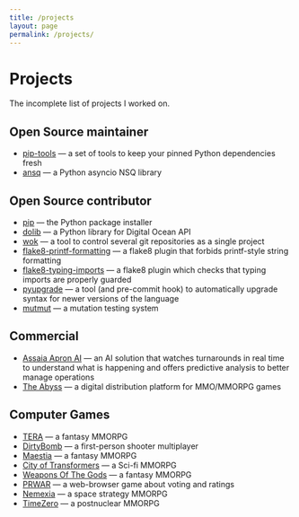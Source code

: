 ```yaml
---
title: /projects
layout: page
permalink: /projects/
---
```


# Projects

The incomplete list of projects I worked on.

## Open Source maintainer

- [pip-tools](https://github.com/jazzband/pip-tools) — a set of tools to keep your pinned Python dependencies fresh
- [ansq](https://github.com/list-family/ansq) — a Python asyncio NSQ library

## Open Source contributor

- [pip](https://github.com/pypa/pip) — the Python package installer
- [dolib](https://github.com/geraxe/dolib) — a Python library for Digital Ocean API
- [wok](https://github.com/lig/wok) — a tool to control several git repositories as a single project
- [flake8-printf-formatting](https://github.com/atugushev/flake8-printf-formatting) — a flake8 plugin that forbids printf-style string formatting
- [flake8-typing-imports](https://github.com/asottile/flake8-typing-imports) — a flake8 plugin which checks that typing imports are properly guarded
- [pyupgrade](https://github.com/asottile/pyupgrade) — a tool (and pre-commit hook) to automatically upgrade syntax for newer versions of the language
- [mutmut](https://github.com/boxed/mutmut) — a mutation testing system

## Commercial

- [Assaia Apron AI](https://assaia.com) — an AI solution that watches turnarounds in real time to understand what is happening and offers predictive analysis to better manage operations
- [The Abyss](https://theabyss.com) — a digital distribution platform for MMO/MMORPG games


## Computer Games

- [TERA](https://en.wikipedia.org/wiki/TERA_(video_game)) — a fantasy MMORPG
- [DirtyBomb](https://en.wikipedia.org/wiki/Dirty_Bomb_(video_game)) — a first-person shooter multiplayer
- [Maestia](https://web.archive.org/web/20120512012817/http://www.maestia.ru/) — a fantasy MMORPG
- [City of Transformers](https://web.archive.org/web/20120420171655/http://www.ctgame.ru/) — a Sci-fi MMORPG
- [Weapons Of The Gods](https://web.archive.org/web/20120503015853/http://www.wgods.ru/) — a fantasy MMORPG
- [PRWAR](https://web.archive.org/web/20120906032306/http://www.prwar.ru/) — a web-browser game about voting and ratings
- [Nemexia](https://en.wikipedia.org/wiki/Nemexia_(video_game)) — a space strategy MMORPG
- [TimeZero](https://ru.wikipedia.org/wiki/TimeZero) — a postnuclear MMORPG
